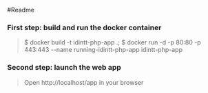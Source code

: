 #Readme

### First step: build and run the docker container

> $ docker build -t idintt-php-app .;
> $ docker run -d -p 80:80 -p 443:443 --name running-idintt-php-app idintt-php-app

### Second step: launch the web app

> Open http://localhost/app in your browser
